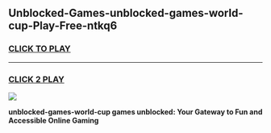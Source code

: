 
## Unblocked-Games-unblocked-games-world-cup-Play-Free-ntkq6
<h3>
<a href="https://premium76.site?title=unblocked-games-world-cup&ref=23A">CLICK TO PLAY</a></h3>
<hr>

<h3>
<a href="https://premium76.site?title=unblocked-games-world-cup&ref=23A">CLICK 2 PLAY</a>
  
</h3>

<a href="https://premium76.site?title=unblocked-games-world-cup&ref=23A"><img src="https://clearcache.store/games.png"></a>


**unblocked-games-world-cup games unblocked: Your Gateway to Fun and Accessible Online Gaming**
